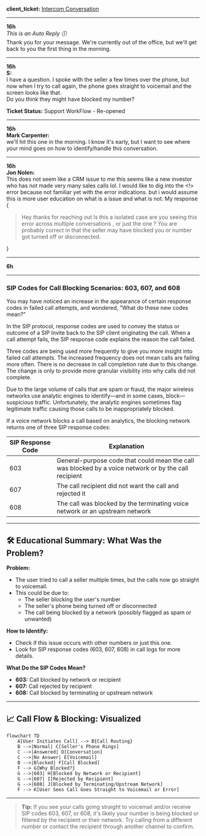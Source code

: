 **client_ticket:** [Intercom Conversation](https://app.intercom.com/a/inbox/ql8el0gn/inbox/shared/all/conversation/215469108439785?view=List)

---

**16h**  
_This is an Auto Reply 🕕_  
Thank you for your message. We're currently out of the office, but we'll get back to you the first thing in the morning.

---

**16h**  
**S:**  
I have a question. I spoke with the seller a few times over the phone, but now when I try to call again, the phone goes straight to voicemail and the screen looks like that.  
Do you think they might have blocked my number?

**Ticket Status:** Support WorkFlow - Re-opened

---

**16h**  
**Mark Carpenter:**  
we'll hit this one in the morning. I know it's early, but I want to see where your mind goes on how to identify/handle this conversation.

---

**16h**  
**Jon Nolen:**  
This does not seem like a CRM issue to me this seems like a new investor who has not made very many sales calls lol. I would like to dig into the <!> error because not familiar yet with the error indications. but i would assume this is more user education on what is a issue and what is not. My response {

> Hey thanks for reaching out Is this a isolated case are you seeing this error across multiple conversations , or just the one ? You are probably correct in that the seller may have blocked you or number got turned off or disconnected.

}

---

**6h**

---

### SIP Codes for Call Blocking Scenarios: 603, 607, and 608

You may have noticed an increase in the appearance of certain response codes in failed call attempts, and wondered, "What do these new codes mean?"

In the SIP protocol, response codes are used to convey the status or outcome of a SIP Invite back to the SIP client originating the call. When a call attempt fails, the SIP response code explains the reason the call failed.

Three codes are being used more frequently to give you more insight into failed call attempts. The increased frequency does not mean calls are failing more often. There is no decrease in call completion rate due to this change. The change is only to provide more granular visibility into why calls did not complete.

Due to the large volume of calls that are spam or fraud, the major wireless networks use analytic engines to identify—and in some cases, block—suspicious traffic. Unfortunately, the analytic engines sometimes flag legitimate traffic causing those calls to be inappropriately blocked.

If a voice network blocks a call based on analytics, the blocking network returns one of three SIP response codes:

| SIP Response Code | Explanation                                                                                           |
| ----------------- | ----------------------------------------------------------------------------------------------------- |
| 603               | General-purpose code that could mean the call was blocked by a voice network or by the call recipient |
| 607               | The call recipient did not want the call and rejected it                                              |
| 608               | The call was blocked by the terminating voice network or an upstream network                          |

---

## 🛠️ Educational Summary: What Was the Problem?

**Problem:**

- The user tried to call a seller multiple times, but the calls now go straight to voicemail.
- This could be due to:
  - The seller blocking the user's number
  - The seller's phone being turned off or disconnected
  - The call being blocked by a network (possibly flagged as spam or unwanted)

**How to Identify:**

- Check if this issue occurs with other numbers or just this one.
- Look for SIP response codes (603, 607, 608) in call logs for more details.

**What Do the SIP Codes Mean?**

- **603:** Call blocked by network or recipient
- **607:** Call rejected by recipient
- **608:** Call blocked by terminating or upstream network

---

## 📈 Call Flow & Blocking: Visualized

```mermaid
flowchart TD
    A[User Initiates Call] --> B{Call Routing}
    B -->|Normal| C[Seller's Phone Rings]
    C -->|Answered| D[Conversation]
    C -->|No Answer| E[Voicemail]
    B -->|Blocked| F[Call Blocked]
    F --> G{Why Blocked?}
    G -->|603| H[Blocked by Network or Recipient]
    G -->|607| I[Rejected by Recipient]
    G -->|608| J[Blocked by Terminating/Upstream Network]
    F --> K[User Sees Call Goes Straight to Voicemail or Error]
```

---

> **Tip:** If you see your calls going straight to voicemail and/or receive SIP codes 603, 607, or 608, it's likely your number is being blocked or filtered by the recipient or their network. Try calling from a different number or contact the recipient through another channel to confirm.
